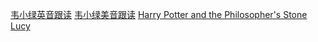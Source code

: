 [韦小绿英音跟读](https://www.bilibili.com/video/BV1g8411K7DK/?spm_id_from=333.999.0.0&vd_source=b92112731015c20054034d26c9ad8a67)
[韦小绿美音跟读](https://www.bilibili.com/video/BV1fg411W76F?p=1&vd_source=b92112731015c20054034d26c9ad8a67)
[Harry Potter and the Philosopher's Stone](https://www.bilibili.com/video/BV1jd4y177bd/?spm_id_from=333.999.0.0&vd_source=b92112731015c20054034d26c9ad8a67)
[Lucy ](https://www.youtube.com/@EnglishwithLucy)